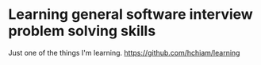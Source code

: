 # Learning general software interview problem solving skills

Just one of the things I'm learning. https://github.com/hchiam/learning
